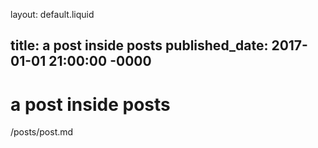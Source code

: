 layout: default.liquid

title: a post inside posts
published_date: 2017-01-01 21:00:00 -0000
---

# a post inside posts

/posts/post.md
